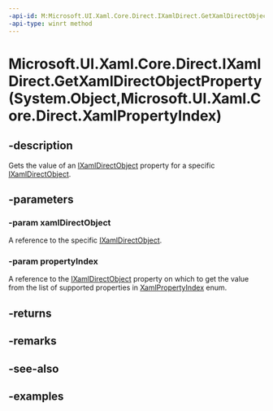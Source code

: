 ```yaml
---
-api-id: M:Microsoft.UI.Xaml.Core.Direct.IXamlDirect.GetXamlDirectObjectProperty(System.Object,Microsoft.UI.Xaml.Core.Direct.XamlPropertyIndex)
-api-type: winrt method
---
```


# Microsoft.UI.Xaml.Core.Direct.IXamlDirect.GetXamlDirectObjectProperty(System.Object,Microsoft.UI.Xaml.Core.Direct.XamlPropertyIndex)

<!--
public object GetXamlDirectObjectProperty (object xamlDirectObject, Microsoft.UI.Xaml.Core.Direct.XamlPropertyIndex propertyIndex);
-->

## -description

Gets the value of an [IXamlDirectObject](ixamldirectobject.md) property for a specific [IXamlDirectObject](ixamldirectobject.md).

## -parameters

### -param xamlDirectObject

A reference to the specific [IXamlDirectObject](ixamldirectobject.md).

### -param propertyIndex

A reference to the [IXamlDirectObject](ixamldirectobject.md) property on which to get the value from the list of supported properties in [XamlPropertyIndex](xamlpropertyindex.md) enum.

## -returns

## -remarks

## -see-also

## -examples
